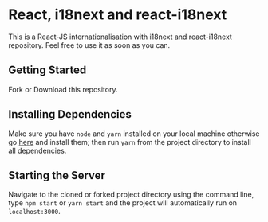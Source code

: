 # React, i18next and react-i18next

This is a React-JS internationalisation with i18next and react-i18next repository. Feel free to use it as soon as you can.

## Getting Started

Fork or Download this repository.

## Installing Dependencies

Make sure you have `node` and `yarn` installed on your local machine otherwise go
[here](https://changelog.com/posts/install-node-js-with-homebrew-on-os-x) and install them; then run `yarn` from the project directory to install all dependencies.

## Starting the Server

Navigate to the cloned or forked project directory using the command line, type `npm start` or `yarn start` and the project will automatically run on `localhost:3000`.
